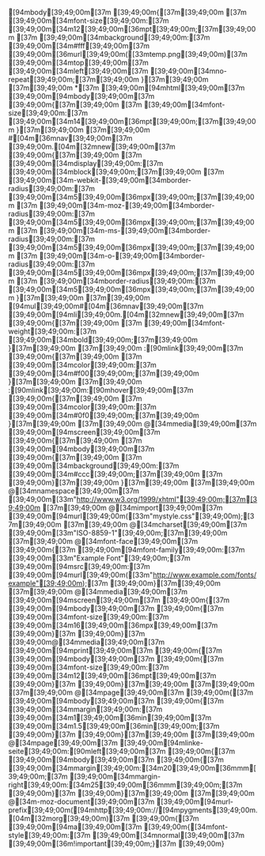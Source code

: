 [94mbody[39;49;00m[37m [39;49;00m{[37m[39;49;00m
[37m    [39;49;00m[34mfont-size[39;49;00m:[37m [39;49;00m[34m12[39;49;00m[36mpt[39;49;00m;[37m[39;49;00m
[37m    [39;49;00m[34mbackground[39;49;00m:[37m [39;49;00m[34m#fff[39;49;00m[37m [39;49;00m[36murl[39;49;00m([33mtemp.png[39;49;00m)[37m [39;49;00m[34mtop[39;49;00m[37m [39;49;00m[34mleft[39;49;00m[37m [39;49;00m[34mno-repeat[39;49;00m;[37m[39;49;00m
}[37m[39;49;00m
[37m[39;49;00m
*[37m [39;49;00m[94mhtml[39;49;00m[37m [39;49;00m[94mbody[39;49;00m[37m [39;49;00m{[37m[39;49;00m
[37m    [39;49;00m[34mfont-size[39;49;00m:[37m [39;49;00m[34m14[39;49;00m[36mpt[39;49;00m;[37m[39;49;00m
}[37m[39;49;00m
[37m[39;49;00m
#[04m[36mnav[39;49;00m[37m [39;49;00m.[04m[32mnew[39;49;00m[37m [39;49;00m{[37m[39;49;00m
[37m    [39;49;00m[34mdisplay[39;49;00m:[37m [39;49;00m[34mblock[39;49;00m;[37m[39;49;00m
[37m    [39;49;00m[34m-webkit-[39;49;00m[34mborder-radius[39;49;00m:[37m [39;49;00m[34m5[39;49;00m[36mpx[39;49;00m;[37m[39;49;00m
[37m    [39;49;00m[34m-moz-[39;49;00m[34mborder-radius[39;49;00m:[37m [39;49;00m[34m5[39;49;00m[36mpx[39;49;00m;[37m[39;49;00m
[37m    [39;49;00m[34m-ms-[39;49;00m[34mborder-radius[39;49;00m:[37m [39;49;00m[34m5[39;49;00m[36mpx[39;49;00m;[37m[39;49;00m
[37m    [39;49;00m[34m-o-[39;49;00m[34mborder-radius[39;49;00m:[37m [39;49;00m[34m5[39;49;00m[36mpx[39;49;00m;[37m[39;49;00m
[37m    [39;49;00m[34mborder-radius[39;49;00m:[37m [39;49;00m[34m5[39;49;00m[36mpx[39;49;00m;[37m[39;49;00m
}[37m[39;49;00m
[37m[39;49;00m
[94mul[39;49;00m#[04m[36mnav[39;49;00m[37m [39;49;00m[94mli[39;49;00m.[04m[32mnew[39;49;00m[37m [39;49;00m{[37m[39;49;00m
[37m    [39;49;00m[34mfont-weight[39;49;00m:[37m [39;49;00m[34mbold[39;49;00m;[37m[39;49;00m
}[37m[39;49;00m
[37m[39;49;00m
:[90mlink[39;49;00m[37m [39;49;00m{[37m[39;49;00m
[37m    [39;49;00m[34mcolor[39;49;00m:[37m [39;49;00m[34m#f00[39;49;00m;[37m[39;49;00m
}[37m[39;49;00m
[37m[39;49;00m
:[90mlink[39;49;00m:[90mhover[39;49;00m[37m [39;49;00m{[37m[39;49;00m
[37m    [39;49;00m[34mcolor[39;49;00m:[37m [39;49;00m[34m#0f0[39;49;00m;[37m[39;49;00m
}[37m[39;49;00m
[37m[39;49;00m
@[34mmedia[39;49;00m[37m [39;49;00m[94mscreen[39;49;00m[37m [39;49;00m{[37m[39;49;00m
[37m  [39;49;00m[94mbody[39;49;00m[37m [39;49;00m{[37m[39;49;00m
[37m    [39;49;00m[34mbackground[39;49;00m:[37m [39;49;00m[34m#ccc[39;49;00m;[37m[39;49;00m
[37m  [39;49;00m}[37m[39;49;00m
}[37m[39;49;00m
[37m[39;49;00m
@[34mnamespace[39;49;00m[37m [39;49;00m[33m"http://www.w3.org/1999/xhtml"[39;49;00m;[37m[39;49;00m
[37m[39;49;00m
@[34mimport[39;49;00m[37m [39;49;00m[94murl[39;49;00m([33m"mystyle.css"[39;49;00m);[37m[39;49;00m
[37m[39;49;00m
@[34mcharset[39;49;00m[37m [39;49;00m[33m"ISO-8859-1"[39;49;00m;[37m[39;49;00m
[37m[39;49;00m
@[34mfont-face[39;49;00m[37m [39;49;00m{[37m [39;49;00m[94mfont-family[39;49;00m:[37m [39;49;00m[33m"Example Font"[39;49;00m;[37m [39;49;00m[94msrc[39;49;00m:[37m [39;49;00m[94murl[39;49;00m([33m"http://www.example.com/fonts/example"[39;49;00m);[37m [39;49;00m}[37m[39;49;00m
[37m[39;49;00m
@[34mmedia[39;49;00m[37m [39;49;00m[94mscreen[39;49;00m[37m [39;49;00m{[37m [39;49;00m[94mbody[39;49;00m[37m [39;49;00m{[37m [39;49;00m[34mfont-size[39;49;00m:[37m [39;49;00m[34m16[39;49;00m[36mpx[39;49;00m[37m [39;49;00m}[37m [39;49;00m}[37m [39;49;00m@[34mmedia[39;49;00m[37m [39;49;00m[94mprint[39;49;00m[37m [39;49;00m{[37m [39;49;00m[94mbody[39;49;00m[37m [39;49;00m{[37m [39;49;00m[34mfont-size[39;49;00m:[37m [39;49;00m[34m12[39;49;00m[36mpt[39;49;00m[37m [39;49;00m}[37m [39;49;00m}[37m[39;49;00m
[37m[39;49;00m
[37m[39;49;00m
@[34mpage[39;49;00m[37m [39;49;00m{[37m [39;49;00m[94mbody[39;49;00m[37m [39;49;00m{[37m [39;49;00m[34mmargin[39;49;00m:[37m [39;49;00m[34m1[39;49;00m[36min[39;49;00m[37m [39;49;00m[34m1.5[39;49;00m[36min[39;49;00m;[37m [39;49;00m}[37m [39;49;00m}[37m[39;49;00m
[37m[39;49;00m
@[34mpage[39;49;00m[37m [39;49;00m[94mlinke-seite[39;49;00m:[90mleft[39;49;00m[37m [39;49;00m{[37m [39;49;00m[94mbody[39;49;00m[37m [39;49;00m{[37m [39;49;00m[34mmargin[39;49;00m:[34m20[39;49;00m[36mmm[39;49;00m;[37m [39;49;00m[34mmargin-right[39;49;00m:[34m25[39;49;00m[36mmm[39;49;00m;[37m [39;49;00m}[37m [39;49;00m}[37m[39;49;00m
[37m[39;49;00m
@[34m-moz-document[39;49;00m[37m [39;49;00m[94murl-prefix[39;49;00m([94mhttp[39;49;00m://[94mpygments[39;49;00m.[04m[32morg[39;49;00m)[37m [39;49;00m{[37m  [39;49;00m[94ma[39;49;00m[37m [39;49;00m{[34mfont-style[39;49;00m:[37m [39;49;00m[34mnormal[39;49;00m[37m [39;49;00m[36m!important[39;49;00m;}[37m [39;49;00m}
